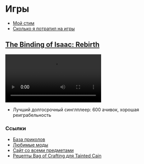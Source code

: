 # Игры

- [Мой стим](https://steamcommunity.com/id/potykion/)
- [Сколько я потратил на игры](https://steamdb.info/calculator/76561198028604497/)

## [The Binding of Isaac: Rebirth](https://store.steampowered.com/app/250900/The_Binding_of_Isaac_Rebirth/)

<video controls>
  <source src="../../../assets/vk/isaac.mp4" type="video/mp4">
Your browser does not support the video tag.
</video>

- Лучший долгосрочный синглплеер: 600 ачивок, хорошая реиграбельность

<div id="vk_post_-128136718_353156"></div>
<script type="text/javascript" src="https://vk.com/js/api/openapi.js?169"></script>
<script type="text/javascript">
  (function() {
    VK.Widgets.Post("vk_post_-128136718_353156", -128136718, 353156, 'tYlv0IsoR-6vuAMNlTqbCLoXegU');
  }());
</script>



### Ссылки

- [База приколов](https://vk.com/isaaccirclekerk) 
- [Любимые моды](https://steamcommunity.com/sharedfiles/filedetails/?id=2888871833) 
- [Сайт со всеми предметами](https://dead-god.ru/)
- [Рецепты Bag of Crafting для Tainted Cain](https://platinumgod.co.uk/bag-of-crafting/index.html) 
